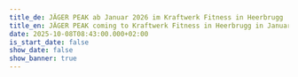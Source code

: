 ```yaml
---
title_de: JÄGER PEAK ab Januar 2026 im Kraftwerk Fitness in Heerbrugg
title_en: JÄGER PEAK coming to Kraftwerk Fitness in Heerbrugg in January 2026
date: 2025-10-08T08:43:00.000+02:00
is_start_date: false
show_date: false
show_banner: true
---
```

